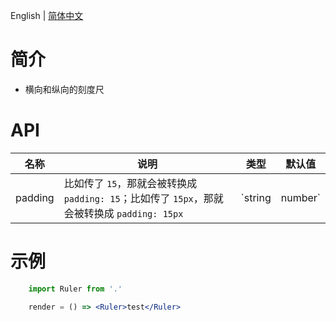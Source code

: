 English | [简体中文](./README-zh_CN.md)

# 简介

- 横向和纵向的刻度尺

# API  

| 名称 | 说明 | 类型 | 默认值 |
| --- | --- | --- | --- |
| padding | 比如传了 `15`，那就会被转换成 `padding: 15`；比如传了 `15px`，那就会被转换成 `padding: 15px` | `string | number` | - |

# 示例

``` jsx
    import Ruler from '.'

    render = () => <Ruler>test</Ruler>
```